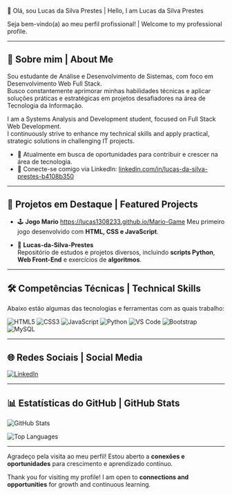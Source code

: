 👋 Olá, sou Lucas da Silva Prestes | Hello, I am Lucas da Silva Prestes

Seja bem-vindo(a) ao meu perfil profissional! | Welcome to my professional profile.

---

## 📌 Sobre mim | About Me

Sou estudante de Análise e Desenvolvimento de Sistemas, com foco em Desenvolvimento Web Full Stack.  
Busco constantemente aprimorar minhas habilidades técnicas e aplicar soluções práticas e estratégicas em projetos desafiadores na área de Tecnologia da Informação.  

I am a Systems Analysis and Development student, focused on Full Stack Web Development.  
I continuously strive to enhance my technical skills and apply practical, strategic solutions in challenging IT projects.

- 🎯 Atualmente em busca de oportunidades para contribuir e crescer na área de tecnologia.  
- 🔗 Conecte-se comigo via LinkedIn: [linkedin.com/in/lucas-da-silva-prestes-b4108b350](https://linkedin.com/in/lucas-da-silva-prestes-b4108b350)  

---

## 🚀 Projetos em Destaque | Featured Projects

- 🕹️ **Jogo Mario**
  https://lucas1308233.github.io/Mario-Game
  Meu primeiro jogo desenvolvido com **HTML, CSS e JavaScript**.  
   
- 📂 **Lucas-da-Silva-Prestes**  
  Repositório de estudos e projetos diversos, incluindo **scripts Python**, **Web Front-End** e exercícios de **algoritmos**.  

---

## 🛠 Competências Técnicas | Technical Skills

Abaixo estão algumas das tecnologias e ferramentas com as quais trabalho:  

![HTML5](https://img.shields.io/badge/HTML5-E34F26?style=for-the-badge&logo=html5&logoColor=white)
![CSS3](https://img.shields.io/badge/CSS3-1572B6?style=for-the-badge&logo=css3&logoColor=white)
![JavaScript](https://img.shields.io/badge/JavaScript-F7DF1E?style=for-the-badge&logo=javascript&logoColor=black)
![Python](https://img.shields.io/badge/Python-3776AB?style=for-the-badge&logo=python&logoColor=white)
![VS Code](https://img.shields.io/badge/VS%20Code-007ACC?style=for-the-badge&logo=visual-studio-code&logoColor=white)
![Bootstrap](https://img.shields.io/badge/Bootstrap-7952B3?style=for-the-badge&logo=bootstrap&logoColor=white)
![MySQL](https://img.shields.io/badge/MySQL-4479A1?style=for-the-badge&logo=mysql&logoColor=white)

---

## 🌐 Redes Sociais | Social Media

[![LinkedIn](https://img.shields.io/badge/-LinkedIn-0077B5?style=for-the-badge&logo=linkedin&logoColor=white)](https://linkedin.com/in/lucas-da-silva-prestes-b4108b350)

---

## 📊 Estatísticas do GitHub | GitHub Stats

![GitHub Stats](https://github-readme-stats.vercel.app/api?username=Lucas1308233&show_icons=true&theme=dark)



![Top Languages](https://github-readme-stats.vercel.app/api/top-langs/?username=Lucas1308233&layout=compact&theme=radical)

---

Agradeço pela visita ao meu perfil! Estou aberto a **conexões e oportunidades** para crescimento e aprendizado contínuo.  

Thank you for visiting my profile! I am open to **connections and opportunities** for growth and continuous learning.
